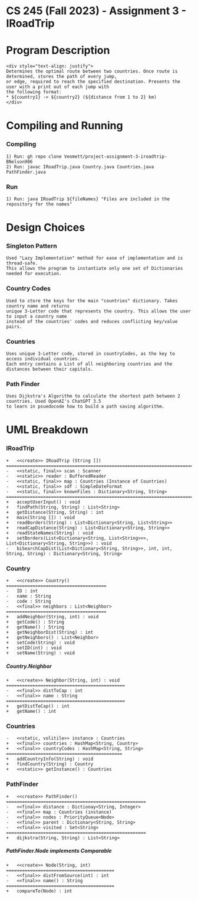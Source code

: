 # CS 245 (Fall 2023) - Assignment 3 - IRoadTrip

#   Program Description
    <div style="text-align: justify">
    Determines the optimal route between two countries. Once route is determined, stores the path of every jump, 
    or edge, required to reach the specified destination. Presents the user with a print out of each jump with
    the following format:
    * ${country1} -> ${country2} (${distance from 1 to 2} km)
    </div>
#   Compiling and Running

###  Compiling

    1) Run: gh repo clone Veomett/project-assignment-3-iroadtrip-BNelson986
    2) Run: javac IRoadTrip.java Country.java Countries.java PathFinder.java

###  Run
    1) Run: java IRoadTrip ${fileNames} "Files are included in the repository for the names"
    

#   Design Choices

###  Singleton Pattern
    
    Used "Lazy Implementation" method for ease of implementation and is thread-safe. 
    This allows the program to instantiate only one set of Dictionaries needed for execution.

### Country Codes
    
    Used to store the keys for the main "countries" dictionary. Takes country name and returns 
    unique 3-Letter code that represents the country. This allows the user to input a country name
    instead of the countries' codes and reduces conflicting key/value pairs.

### Countries

    Uses unique 3-Letter code, stored in countryCodes, as the key to access individual countries.
    Each entry contains a List of all neighboring countries and the distances between their capitals.

### Path Finder
    
    Uses Dijkstra's Algorithm to calculate the shortest path between 2 countries. Used OpenAI's ChatGPT 3.5
    to learn in psuedocode how to build a path saving algorithm.

#   UML Breakdown

###  IRoadTrip
    +   <<create>> IRoadTrip (String [])
    =============================================================================================================
    -   <<static, final>> scan : Scanner
    -   <<static>> reader : BufferedReader
    -   <<static, final>> map : Countries (Instance of Countries)
    -   <<static, final>> sdf : SimpleDateFormat
    -   <<static, final>> knownFiles : Dictionary<String, String>
    =============================================================================================================
    +   acceptUserInput() : void
    +   findPath(String, String) : List<String>
    +   getDistance(String, String) : int
    +   main(String []) : void
    +   readBorders(String) : List<Dictionary<String, List<String>>
    +   readCapDistance(String) : List<Dictionary<String, String>>
    +   readStateNames(String) : void
    +   setBorders(List<Dictionary<String, List<String>>>, List<Dictionary<String, String>>) : void
    -   biSearchCapDist(List<Dictionary<String, String>>, int, int, String, String) : Dictionary<String, String>

###  Country
    +   <<create>> Country()
    ======================================
    -   ID : int
    -   name : String
    -   code : String
    -   <<final>> neighbors : List<Neighbor>    
    ======================================
    +   addNeighbor(String, int) : void
    +   getCode() : String
    +   getName() : String
    +   getNeighborDist(String) : int
    +   getNeighbors() : List<Neighbor>
    +   setCode(String) : void
    +   setID(int) : void
    +   setName(String) : void

##### Country.Neighbor
    +   <<create>> Neighbor(String, int) : void
    =============================================
    -   <<final>> distToCap : int
    -   <<final>> name : String
    =============================================
    +   getDistToCap() : int
    +   getName() : int

###  Countries
    -   <<static, volitile>> instance : Countries
    +   <<final>> countries : HashMap<String, Country>
    +   <<final>> countryCodes : HashMap<String, String>
    ============================================
    +   addCountryInfo(String) : void
    +   findCountry(String) : Country
    +   <<static>> getInstance() : Countries
    
###  PathFinder
    +   <<create>> PathFinder()
    =====================================================
    -   <<final>> distance : Dictionay<String, Integer>
    -   <<final>> map : Countries (instance)
    -   <<final>> nodes : PriorityQueue<Node>
    -   <<final>> parent : Dictionary<String, String>
    -   <<final>> visited : Set<String>
    =====================================================
    +   dijkstra(String, String) : List<String>

##### PathFinder.Node implements Comparable<Node>
    +   <<create>> Node(String, int)
    =========================================
    -   <<final>> distFromSource(int) : int
    -   <<final>> name() : String
    =========================================
    +   compareTo(Node) : int
    